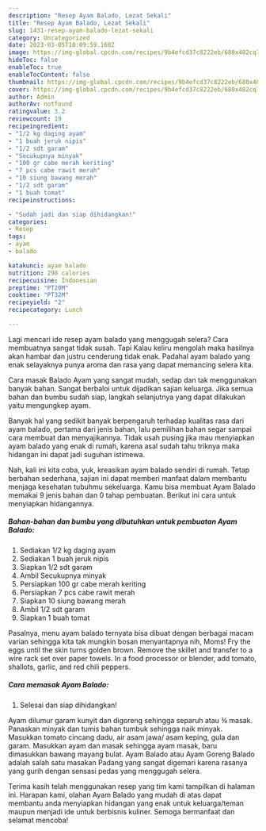 ```yaml
---
description: "Resep Ayam Balado, Lezat Sekali"
title: "Resep Ayam Balado, Lezat Sekali"
slug: 1431-resep-ayam-balado-lezat-sekali
category: Uncategorized
date: 2023-03-05T10:09:59.160Z
image: https://img-global.cpcdn.com/recipes/9b4efcd37c8222eb/680x482cq70/ayam-balado-foto-resep-utama.jpg
hideToc: false
enableToc: true
enableTocContent: false
thumbnail: https://img-global.cpcdn.com/recipes/9b4efcd37c8222eb/680x482cq70/ayam-balado-foto-resep-utama.jpg
cover: https://img-global.cpcdn.com/recipes/9b4efcd37c8222eb/680x482cq70/ayam-balado-foto-resep-utama.jpg
author: Admin
authorAv: notfound
ratingvalue: 3.2
reviewcount: 19
recipeingredient:
- "1/2 kg daging ayam"
- "1 buah jeruk nipis"
- "1/2 sdt garam"
- "Secukupnya minyak"
- "100 gr cabe merah keriting"
- "7 pcs cabe rawit merah"
- "10 siung bawang merah"
- "1/2 sdt garam"
- "1 buah tomat"
recipeinstructions:

- "Sudah jadi dan siap dihidangkan!"
categories:
- Resep
tags:
- ayam
- balado

katakunci: ayam balado 
nutrition: 298 calories
recipecuisine: Indonesian
preptime: "PT20M"
cooktime: "PT32M"
recipeyield: "2"
recipecategory: Lunch

---
```



Lagi mencari ide resep ayam balado yang menggugah selera? Cara membuatnya sangat tidak susah. Tapi Kalau keliru mengolah maka hasilnya akan hambar dan justru cenderung tidak enak. Padahal ayam balado yang enak selayaknya punya aroma dan rasa yang dapat memancing selera kita.


Cara masak Balado Ayam yang sangat mudah, sedap dan tak menggunakan banyak bahan. Sangat berbaloi untuk dijadikan sajian keluarga. Jika semua bahan dan bumbu sudah siap, langkah selanjutnya yang dapat dilakukan yaitu mengungkep ayam.

Banyak hal yang sedikit banyak berpengaruh terhadap kualitas rasa dari ayam balado, pertama dari jenis bahan, lalu pemilihan bahan segar sampai cara membuat dan menyajikannya. Tidak usah pusing jika mau menyiapkan ayam balado yang enak di rumah, karena asal sudah tahu triknya maka hidangan ini dapat jadi suguhan istimewa.


Nah, kali ini kita coba, yuk, kreasikan ayam balado sendiri di rumah. Tetap berbahan sederhana, sajian ini dapat memberi manfaat dalam membantu menjaga kesehatan tubuhmu sekeluarga. Kamu bisa membuat Ayam Balado memakai 9 jenis bahan dan 0 tahap pembuatan. Berikut ini cara untuk menyiapkan hidangannya.

<!--inarticleads1-->

##### Bahan-bahan dan bumbu yang dibutuhkan untuk pembuatan Ayam Balado:

1. Sediakan 1/2 kg daging ayam
1. Sediakan 1 buah jeruk nipis
1. Siapkan 1/2 sdt garam
1. Ambil Secukupnya minyak
1. Persiapkan 100 gr cabe merah keriting
1. Persiapkan 7 pcs cabe rawit merah
1. Siapkan 10 siung bawang merah
1. Ambil 1/2 sdt garam
1. Siapkan 1 buah tomat


Pasalnya, menu ayam balado ternyata bisa dibuat dengan berbagai macam varian sehingga kita tak mungkin bosan menyantapnya nih, Moms! Fry the eggs until the skin turns golden brown. Remove the skillet and transfer to a wire rack set over paper towels. In a food processor or blender, add tomato, shallots, garlic, and red chili peppers. 

<!--inarticleads2-->

##### Cara memasak Ayam Balado:


1. Selesai dan siap dihidangkan!

Ayam dilumur garam kunyit dan digoreng sehingga separuh atau ¾ masak. Panaskan minyak dan tumis bahan tumbuk sehingga naik minyak. Masukkan tomato cincang dadu, air asam jawa/ asam keping, gula dan garam. Masukkan ayam dan masak sehingga ayam masak, baru dimasukkan bawang mayang bulat. Ayam Balado atau Ayam Goreng Balado adalah salah satu masakan Padang yang sangat digemari karena rasanya yang gurih dengan sensasi pedas yang menggugah selera. 

Terima kasih telah menggunakan resep yang tim kami tampilkan di halaman ini. Harapan kami, olahan Ayam Balado yang mudah di atas dapat membantu anda menyiapkan hidangan yang enak untuk keluarga/teman maupun menjadi ide untuk berbisnis kuliner. Semoga bermanfaat dan selamat mencoba!
